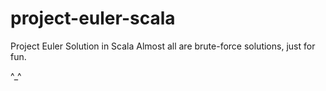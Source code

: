 # project-euler-scala
Project Euler Solution in Scala
Almost all are brute-force solutions, just for fun.

^_^